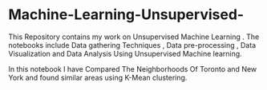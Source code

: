 # Machine-Learning-Unsupervised-
This Repository contains my work on Unsupervised Machine Learning . The notebooks include Data gathering Techniques , Data pre-processing , Data Visualization and Data Analysis Using Unsupervised Machine learning.

In this notebook I have Compared The Neighborhoods Of Toronto and New York and found similar areas using K-Mean clustering.

